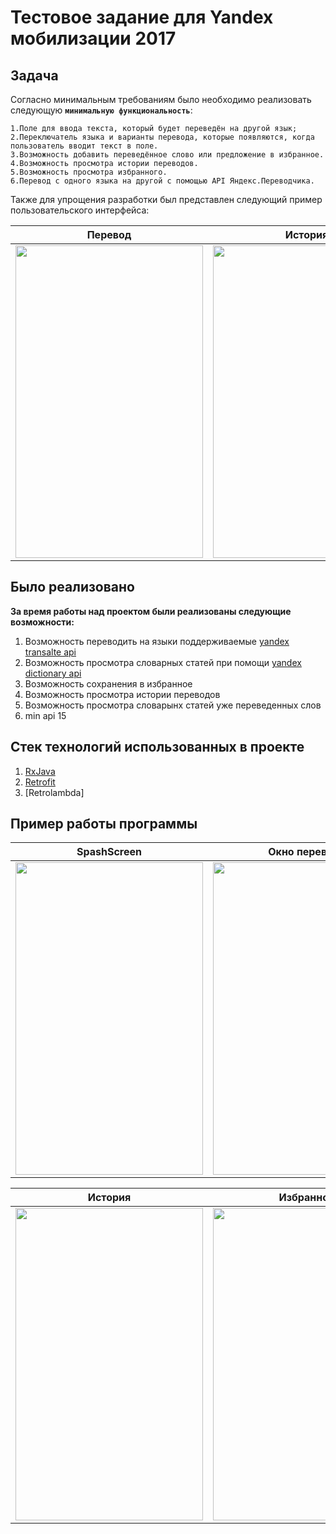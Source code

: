 Тестовое задание для Yandex мобилизации 2017
===

Задача
---
Согласно минимальным требованиям было необходимо реализовать следующую **`минимальную функциональность`**:

	1.Поле для ввода текста, который будет переведён на другой язык; 
	2.Переключатель языка и варианты перевода, которые появляются, когда пользователь вводит текст в поле.
	3.Возможность добавить переведённое слово или предложение в избранное.
	4.Возможность просмотра истории переводов.
	5.Возможность просмотра избранного.
	6.Перевод с одного языка на другой с помощью API Яндекс.Переводчика.

Также для упрощения разработки был представлен следующий пример пользовательского интерфейса:

Перевод|История|Избранное
:--------:|:-------:|:-----:
<img src="https://goo.gl/dyiwzV" width="300" height="500">|<img src="https://goo.gl/mCcF9t" width="300" height="500">|<img src="https://goo.gl/mFXuwZ" width="300" height="500">

Было реализовано
---
**За время работы над проектом были реализованы следующие возможности:**
1. Возможность переводить на языки поддерживаемые [yandex transalte api](https://tech.yandex.com/translate/)
2. Возможность просмотра словарных статей при помощи [yandex dictionary api](https://tech.yandex.ru/dictionary/)
3. Возможность сохранения в избранное
4. Возможность просмотра истории переводов
5. Возможность просмотра словарынх статей уже переведенных слов
6. min api 15

Стек технологий использованных в проекте
---
1. [RxJava](https://github.com/ReactiveX/RxJava/tree/1.x)
2. [Retrofit](http://square.github.io/retrofit/)
3. [Retrolambda]

Пример работы программы
---
|SpashScreen|Окно перевода|Пример перевода|
|:--------:|:-------:|:-----:|
<img src="https://cloud.githubusercontent.com/assets/22330346/25656347/4d7e47b4-3001-11e7-9036-3cdbfd8fdb2f.jpg" width="300" height="500">|<img src="https://cloud.githubusercontent.com/assets/22330346/25656424/a11da3ba-3001-11e7-9a5f-29a2eab0c1bf.jpg" width="300" height="500">|<img src="https://cloud.githubusercontent.com/assets/22330346/25656369/5fc52690-3001-11e7-986e-e60858ffe7f7.jpg" width="300" height="500">|

|История|Избранное|Ошибка|
|:--------:|:-------:|:-----:|
<img src="https://cloud.githubusercontent.com/assets/22330346/25656485/e67fc6d6-3001-11e7-92ec-82fdff0088c2.jpg" width="300" height="500">|<img src="https://cloud.githubusercontent.com/assets/22330346/25656349/4f853e64-3001-11e7-9c8e-03a42c3de4e6.jpg" width="300" height="500">|<img src="https://cloud.githubusercontent.com/assets/22330346/25656354/556f9cac-3001-11e7-9115-fc816abd145e.jpg" width="300" height="500">|

